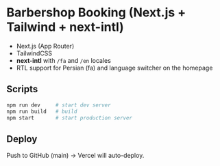 # Barbershop Booking (Next.js + Tailwind + next-intl)

- Next.js (App Router)
- TailwindCSS
- **next-intl** with `/fa` and `/en` locales
- RTL support for Persian (fa) and language switcher on the homepage

## Scripts
```bash
npm run dev     # start dev server
npm run build   # build
npm start       # start production server
```

## Deploy
Push to GitHub (main) → Vercel will auto-deploy.
